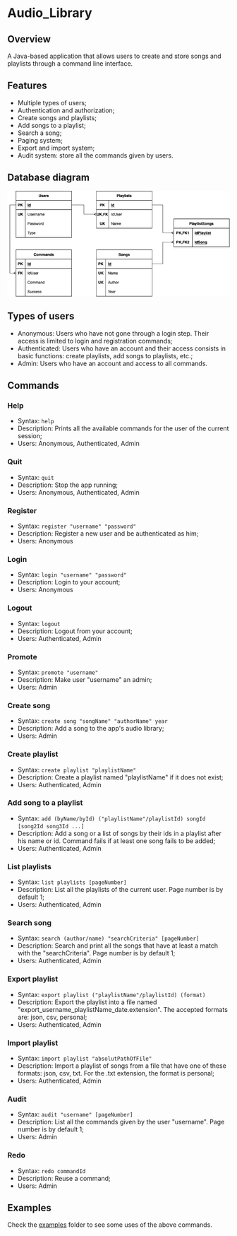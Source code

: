 # Audio_Library

## Overview
A Java-based application that allows users to create and store songs and playlists through a command line interface.

## Features
- Multiple types of users;
- Authentication and authorization;
- Create songs and playlists;
- Add songs to a playlist;
- Search a song;
- Paging system;
- Export and import system;
- Audit system: store all the commands given by users.

## Database diagram
![Diagram image](./diagram.png)

## Types of users
- Anonymous: Users who have not gone through a login step. Their access is limited to login and registration commands;
- Authenticated: Users who have an account and their access consists in basic functions: create playlists, add songs to playlists, etc.;
- Admin: Users who have an account and access to all commands.

## Commands
### Help
- Syntax: `help`
- Description: Prints all the available commands for the user of the current session;
- Users: Anonymous, Authenticated, Admin
### Quit
- Syntax: `quit`
- Description: Stop the app running;
- Users: Anonymous, Authenticated, Admin
### Register
- Syntax: `register "username" "password"`
- Description: Register a new user and be authenticated as him;
- Users: Anonymous
### Login
- Syntax: `login "username" "password"`
- Description: Login to your account;
- Users: Anonymous
### Logout
- Syntax: `logout`
- Description: Logout from your account;
- Users: Authenticated, Admin
### Promote
- Syntax: `promote "username"`
- Description: Make user "username" an admin;
- Users: Admin
### Create song
- Syntax: `create song "songName" "authorName" year`
- Description: Add a song to the app's audio library;
- Users: Admin
### Create playlist
- Syntax: `create playlist "playlistName"`
- Description: Create a playlist named "playlistName" if it does not exist;
- Users: Authenticated, Admin
### Add song to a playlist
- Syntax: `add (byName/byId) ("playlistName"/playlistId) songId [song2Id song3Id ...]`
- Description: Add a song or a list of songs by their ids in a playlist after his name or id. Command fails if at least one song fails to be added;
- Users: Authenticated, Admin
### List playlists
- Syntax: `list playlists [pageNumber]`
- Description: List all the playlists of the current user. Page number is by default 1;
- Users: Authenticated, Admin
### Search song
- Syntax: `search (author/name) "searchCriteria" [pageNumber]`
- Description: Search and print all the songs that have at least a match with the "searchCriteria". Page number is by default 1;
- Users: Authenticated, Admin
### Export playlist
- Syntax: `export playlist ("playlistName"/playlistId) (format)`
- Description: Export the playlist into a file named "export_username_playlistName_date.extension". The accepted formats are: json, csv, personal;
- Users: Authenticated, Admin
### Import playlist
- Syntax: `import playlist "absolutPathOfFile"`
- Description: Import a playlist of songs from a file that have one of these formats: json, csv, txt. For the .txt extension, the format is personal;
- Users: Authenticated, Admin
### Audit
- Syntax: `audit "username" [pageNumber]`
- Description: List all the commands given by the user "username". Page number is by default 1;
- Users: Admin
### Redo
- Syntax: `redo commandId`
- Description: Reuse a command;
- Users: Admin

## Examples
Check the [examples](./examples) folder to see some uses of the above commands.

